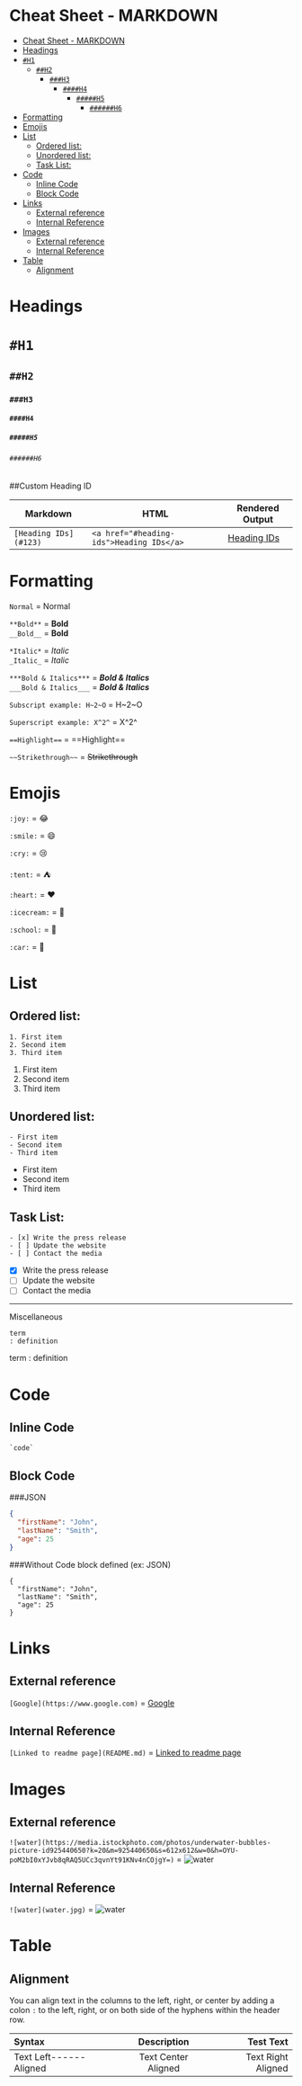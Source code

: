 # Cheat Sheet - MARKDOWN

<!-- TOC -->

- [Cheat Sheet - MARKDOWN](#cheat-sheet---markdown)
- [Headings](#headings)
- [`#H1`](#h1)
  - [`##H2`](#h2)
    - [`###H3`](#h3)
      - [`####H4`](#h4)
        - [`#####H5`](#h5)
          - [`######H6`](#h6)
- [Formatting](#formatting)
- [Emojis](#emojis)
- [List](#list)
  - [Ordered list:](#ordered-list)
  - [Unordered list:](#unordered-list)
  - [Task List:](#task-list)
- [Code](#code)
  - [Inline Code](#inline-code)
  - [Block Code](#block-code)
- [Links](#links)
  - [External reference](#external-reference)
  - [Internal Reference](#internal-reference)
- [Images](#images)
  - [External reference](#external-reference-1)
  - [Internal Reference](#internal-reference-1)
- [Table](#table)
  - [Alignment](#alignment)

<!-- /TOC -->

# Headings

# `#H1`

## `##H2`

### `###H3`

#### `####H4`

##### `#####H5`

###### `######H6`

##Custom Heading ID


| Markdown                | HTML                                       | Rendered Output  |
| ----------------------- | ------------------------------------------ | ---------------- |
| `[Heading IDs](#123)` | `<a href="#heading-ids">Heading IDs</a>` | [Heading IDs](#123) |

# Formatting

`Normal`  = Normal

 `**Bold**`  = **Bold**  
 `__Bold__`  = __Bold__

`*Italic*` = *Italic*  
`_Italic_` = _Italic_

`***Bold & Italics***` = ***Bold & Italics***  
`___Bold & Italics___` = ___Bold & Italics___

`Subscript example: H~2~O` = H~2~O

`Superscript example: X^2^` = X^2^

`==Highlight==` = ==Highlight==

`~~Strikethrough~~` = ~~Strikethrough~~

# Emojis

`:joy:` = 😂

`:smile:` = 😄

`:cry:` = 😢

`:tent:` = ⛺️

`:heart:` = ❤️

`:icecream:` = 🍦

`:school:` = 🏫

`:car:` = 🚗

# List

## Ordered list:

```
1. First item
2. Second item
3. Third item
```

1. First item
2. Second item
3. Third item

## Unordered list:

```
- First item
- Second item
- Third item
```

- First item
- Second item
- Third item

## Task List:

```
- [x] Write the press release
- [ ] Update the website
- [ ] Contact the media
```

- [X] Write the press release
- [ ] Update the website
- [ ] Contact the media

---

Miscellaneous

```
term
: definition
```

term
: definition


# Code 

## Inline Code

```
`code`
```

## Block Code

###JSON

```JSON
{
  "firstName": "John",
  "lastName": "Smith",
  "age": 25
}
```
###Without Code block defined (ex: JSON)

```
{
  "firstName": "John",
  "lastName": "Smith",
  "age": 25
}
```


# Links

## External reference

`[Google](https://www.google.com)` = [Google](https://www.google.com)

## Internal Reference

`[Linked to readme page](README.md)` = [Linked to readme page](README.md)

# Images

## External reference

`![water](https://media.istockphoto.com/photos/underwater-bubbles-picture-id925440650?k=20&m=925440650&s=612x612&w=0&h=OYU-poM2bI0xYJvb8qRAQ5UCc3qvnYt91KNv4nCOjgY=)` = ![water](https://media.istockphoto.com/photos/underwater-bubbles-picture-id925440650?k=20&m=925440650&s=612x612&w=0&h=OYU-poM2bI0xYJvb8qRAQ5UCc3qvnYt91KNv4nCOjgY=)



## Internal Reference

`![water](water.jpg)` = ![water](Images/water.jpg)

# Table

## Alignment

You can align text in the columns to the left, right, or center by adding a colon `:` to the left, right, or on both side of the hyphens within the header row.



| Syntax                    | Description |            Test Text     |
| :-----------       |    :-------------:   |          ---------------: |
| Text Left------Aligned| Text Center Aligned           | Text Right Aligned       |
